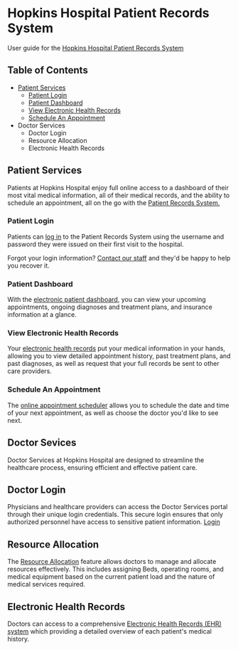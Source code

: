 # Hopkins Hospital Patient Records System
User guide for the [Hopkins Hospital Patient Records System](https://swe.umbc.edu/~ll41010/IS436/Project/Homepage.html)
## Table of Contents
* [Patient Services](https://github.com/FriedRiceTera2/IS436-Project/blob/main/README.md#patient-services)
  * [Patient Login](https://github.com/FriedRiceTera2/IS436-Project/edit/main/README.md#patient-login)
  * [Patient Dashboard](https://github.com/FriedRiceTera2/IS436-Project/edit/main/README.md#patient-dashboard)
  * [View Electronic Health Records](https://github.com/FriedRiceTera2/IS436-Project/edit/main/README.md#view-electronic-health-records)
  * [Schedule An Appointment](https://github.com/FriedRiceTera2/IS436-Project/edit/main/README.md#schedule-an-appointment)
* Doctor Services
  * Doctor Login
  * Resource Allocation
  * Electronic Health Records 
## Patient Services
Patients at Hopkins Hospital enjoy full online access to a dashboard of their most vital medical information, all of their medical records, and the ability to schedule an appointment, all on the go with the [Patient Records System.](https://swe.umbc.edu/~ll41010/IS436/Project/Homepage.html)
### Patient Login
Patients can [log in](https://swe.umbc.edu/~ll41010/IS436/Project/PatientLogin.html) to the Patient Records System using the username and password they were issued on their first visit to the hospital.

Forgot your login information? [Contact our staff](https://swe.umbc.edu/~ll41010/IS436/Project/Contact.html) and they'd be happy to help you recover it.
### Patient Dashboard
With the [electronic patient dashboard](https://swe.umbc.edu/~ll41010/IS436/Project/patientdashboard.html), you can view your upcoming appointments, ongoing diagnoses and treatment plans, and insurance information at a glance.
### View Electronic Health Records
Your [electronic health records](https://swe.umbc.edu/~ll41010/IS436/Project/patientehr.html) put your medical information in your hands, allowing you to view detailed appointment history, past treatment plans, and past diagnoses, as well as request that your full records be sent to other care providers.
### Schedule An Appointment
The [online appointment scheduler](https://swe.umbc.edu/~ll41010/IS436/Project/makeappointment.html) allows you to schedule the date and time of your next appointment, as well as choose the doctor you'd like to see next.
## Doctor Sevices
Doctor Services at Hopkins Hospital are designed to streamline the healthcare process, ensuring efficient and effective patient care. 
## Doctor Login
Physicians and healthcare providers can access the Doctor Services portal through their unique login credentials. This secure login ensures that only authorized personnel have access to sensitive patient information. [Login](https://swe.umbc.edu/~ll41010/IS436/Project/DoctorLogin.php)
## Resource Allocation
The [Resource Allocation](https://swe.umbc.edu/~ll41010/IS436/Project/doctordashboard.php) feature allows doctors to manage and allocate resources effectively. This includes assigning Beds, operating rooms, and medical equipment based on the current patient load and the nature of medical services required. 
## Electronic Health Records
Doctors can access to a comprehensive [Electronic Health Records (EHR) system](https://swe.umbc.edu/~ll41010/IS436/Project/doctordashboard.php) which providing a detailed overview of each patient's medical history. 

